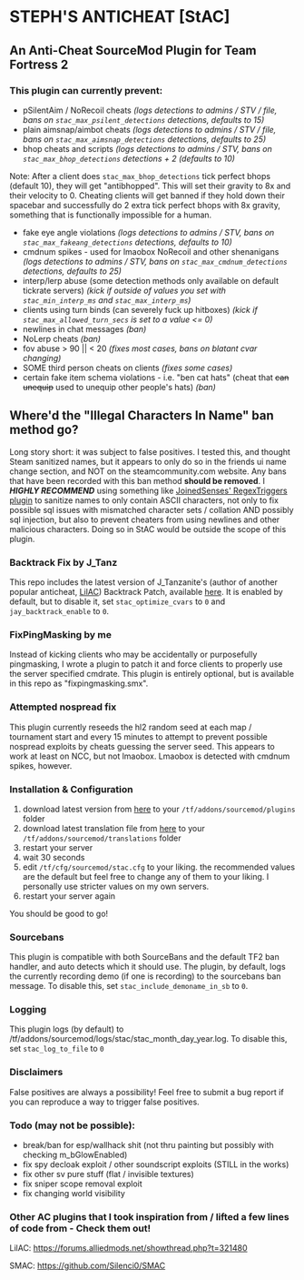 # STEPH'S ANTICHEAT <span color=#FF69B4>[StAC]</span>

## An Anti-Cheat SourceMod Plugin for Team Fortress 2

### This plugin can currently prevent:
- pSilentAim / NoRecoil cheats
*(logs detections to admins / STV / file, bans on `stac_max_psilent_detections` detections, defaults to 15)*
- plain aimsnap/aimbot cheats
*(logs detections to admins / STV / file, bans on `stac_max_aimsnap_detections` detections, defaults to 25)*
- bhop cheats and scripts
*(logs detections to admins / STV, bans on `stac_max_bhop_detections` detections + 2 (defaults to 10)*

Note: After a client does `stac_max_bhop_detections` tick perfect bhops (default 10), they will get "antibhopped". This will set their gravity to 8x and their velocity to 0. Cheating clients will get banned if they hold down their spacebar and successfully do 2 extra tick perfect bhops with 8x gravity, something that is functionally impossible for a human.

- fake eye angle violations
*(logs detections to admins / STV, bans on `stac_max_fakeang_detections` detections, defaults to 10)*
- cmdnum spikes - used for lmaobox NoRecoil and other shenanigans
*(logs detections to admins / STV, bans on `stac_max_cmdnum_detections` detections, defaults to 25)*
- interp/lerp abuse (some detection methods only available on default tickrate servers)
*(kick if outside of values you set with `stac_min_interp_ms` and `stac_max_interp_ms`)*
- clients using turn binds (can severely fuck up hitboxes)
*(kick if `stac_max_allowed_turn_secs` is set to a value <= 0)*
- newlines in chat messages
*(ban)*
- NoLerp cheats
*(ban)*
- fov abuse > 90 || < 20
*(fixes most cases, bans on blatant cvar changing)*
- SOME third person cheats on clients
*(fixes some cases)*
- certain fake item schema violations - i.e. "ben cat hats" (cheat that ~~can unequip~~ used to unequip other people's hats)
*(ban)*

## Where'd the "Illegal Characters In Name" ban method go?
Long story short: it was subject to false positives. I tested this, and thought Steam sanitized names, but it appears to only do so in the friends ui name change section, and NOT on the steamcommunity.com website. Any bans that have been recorded with this ban method __should be removed__. I ***HIGHLY RECOMMEND*** using something like [JoinedSenses' RegexTriggers plugin](https://github.com/JoinedSenses/SM-Regex-Trigger) to sanitize names to only contain ASCII characters, not only to fix possible sql issues with mismatched character sets / collation AND possibly sql injection, but also to prevent cheaters from using newlines and other malicious characters. Doing so in StAC would be outside the scope of this plugin.

### Backtrack Fix by J_Tanz
This repo includes the latest version of J_Tanzanite's (author of another popular anticheat, [LilAC](https://github.com/J-Tanzanite/Little-Anti-Cheat)) Backtrack Patch, available [here](https://github.com/J-Tanzanite/Backtrack-Patch). It is enabled by default, but to disable it, set `stac_optimize_cvars` to `0` and `jay_backtrack_enable` to `0`.

### FixPingMasking by me
Instead of kicking clients who may be accidentally or purposefully pingmasking, I wrote a plugin to patch it and force clients to properly use the server specified cmdrate. This plugin is entirely optional, but is available in this repo as "fixpingmasking.smx".

### Attempted nospread fix
This plugin currently reseeds the hl2 random seed at each map / tournament start and every 15 minutes to attempt to prevent possible nospread exploits by cheats guessing the server seed. This appears to work at least on NCC, but not lmaobox. Lmaobox is detected with cmdnum spikes, however.

### Installation & Configuration
1) download latest version from [here](https://github.com/sapphonie/StAC-tf2/raw/master/plugins/stac.smx) to your `/tf/addons/sourcemod/plugins` folder
2) download latest translation file from [here](https://github.com/sapphonie/StAC-tf2/raw/master/translations/stac.phrases.txt) to your `/tf/addons/sourcemod/translations` folder
3) restart your server
4) wait 30 seconds
5) edit `/tf/cfg/sourcemod/stac.cfg` to your liking. the recommended values are the default but feel free to change any of them to your liking. I personally use stricter values on my own servers.
6) restart your server again

You should be good to go!

### Sourcebans
This plugin is compatible with both SourceBans and the default TF2 ban handler, and auto detects which it should use. The plugin, by default, logs the currently recording demo (if one is recording) to the sourcebans ban message. To disable this, set `stac_include_demoname_in_sb` to `0`.

### Logging
This plugin logs (by default) to /tf/addons/sourcemod/logs/stac/stac_month_day_year.log. To disable this, set `stac_log_to_file` to `0`

### Disclaimers
False positives are always a possibility! Feel free to submit a bug report if you can reproduce a way to trigger false positives.

### Todo (may not be possible):
- break/ban for esp/wallhack shit (not thru painting but possibly with checking m_bGlowEnabled)
- fix spy decloak exploit / other soundscript exploits (STILL in the works)
- fix other sv pure stuff (flat / invisible textures)
- fix sniper scope removal exploit
- fix changing world visibility

### Other AC plugins that I took inspiration from / lifted a few lines of code from - Check them out!

LilAC: https://forums.alliedmods.net/showthread.php?t=321480

SMAC: https://github.com/Silenci0/SMAC

